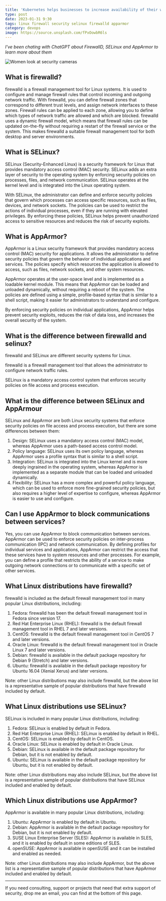 ```yaml
---
title: 'Kubernetes helps businesses to increase availability of their websites and web applications'
type: post
date: 2023-01-31 9:30
tags: linux firewall security selinux firewalld apparmor
category: devops
image: https://source.unsplash.com/fPxOowbR6ls
---
```


_I've been chating with ChatGPT about FirewallD, SELinux and AppArmor to learn more about them_

![Women look at security cameras](https://source.unsplash.com/fPxOowbR6ls)

## What is firewalld?

firewalld is a firewall management tool for Linux systems. It is used to configure and manage firewall rules that control incoming and outgoing network traffic. With firewalld, you can define firewall zones that correspond to different trust levels, and assign network interfaces to these zones. Firewall rules can be applied to each zone, allowing you to define which types of network traffic are allowed and which are blocked. firewalld uses a dynamic firewall model, which means that firewall rules can be updated on-the-fly without requiring a restart of the firewall service or the system. This makes firewalld a suitable firewall management tool for both desktop and server environments.

## What is SELinux?

SELinux (Security-Enhanced Linux) is a security framework for Linux that provides mandatory access control (MAC) security. SELinux adds an extra layer of security to the operating system by enforcing security policies on processes, files, and network communication. SELinux operates at the kernel level and is integrated into the Linux operating system.

With SELinux, the administrator can define and enforce security policies that govern which processes can access specific resources, such as files, devices, and network sockets. The policies can be used to restrict the actions of individual processes, even if they are running with elevated privileges. By enforcing these policies, SELinux helps prevent unauthorized access to sensitive resources and reduces the risk of security exploits.

## What is AppArmor?

AppArmor is a Linux security framework that provides mandatory access control (MAC) security for applications. It allows the administrator to define security policies that govern the behavior of individual applications and services. The policies specify which resources the application is allowed to access, such as files, network sockets, and other system resources.

AppArmor operates at the user-space level and is implemented as a loadable kernel module. This means that AppArmor can be loaded and unloaded dynamically, without requiring a reboot of the system. The policies are defined using a simple, profile-based syntax that is similar to a shell script, making it easier for administrators to understand and configure.

By enforcing security policies on individual applications, AppArmor helps prevent security exploits, reduces the risk of data loss, and increases the overall security of the system.

## What is the difference between firewalld and selinux?

firewalld and SELinux are different security systems for Linux.

firewalld is a firewall management tool that allows the administrator to configure network traffic rules.

SELinux is a mandatory access control system that enforces security policies on file access and process execution.

## What is the difference between SELinux and AppArmour

SELinux and AppArmor are both Linux security systems that enforce security policies on file access and process execution, but there are some differences between them:

1. Design: SELinux uses a mandatory access control (MAC) model, whereas AppArmor uses a path-based access control model.
2. Policy language: SELinux uses its own policy language, whereas AppArmor uses a profile syntax that is similar to a shell script.
3. Integration: SELinux is integrated into the Linux kernel and is more deeply ingrained in the operating system, whereas AppArmor is implemented as a separate module that can be loaded and unloaded dynamically.
4. Flexibility: SELinux has a more complex and powerful policy language, which can be used to enforce more fine-grained security policies, but also requires a higher level of expertise to configure, whereas AppArmor is easier to use and configure.
    
## Can I use AppArmor to block communications between services?

Yes, you can use AppArmor to block communication between services. AppArmor can be used to enforce security policies on inter-process communication (IPC) and network communication. By defining profiles for individual services and applications, AppArmor can restrict the access that these services have to system resources and other processes. For example, you can define a profile that restricts the ability of a service to make outgoing network connections or to communicate with a specific set of other services.

## What Linux distributions have firewalld?

firewalld is included as the default firewall management tool in many popular Linux distributions, including:

1. Fedora: firewalld has been the default firewall management tool in Fedora since version 17.
2. Red Hat Enterprise Linux (RHEL): firewalld is the default firewall management tool in RHEL 7 and later versions.
3. CentOS: firewalld is the default firewall management tool in CentOS 7 and later versions.
4. Oracle Linux: firewalld is the default firewall management tool in Oracle Linux 7 and later versions.
5. Debian: firewalld is available in the default package repository for Debian 9 (Stretch) and later versions.
6. Ubuntu: firewalld is available in the default package repository for Ubuntu 16.04 (Xenial Xerus) and later versions.

Note: other Linux distributions may also include firewalld, but the above list is a representative sample of popular distributions that have firewalld included by default.

## What Linux distributions use SELinux?

SELinux is included in many popular Linux distributions, including:

1. Fedora: SELinux is enabled by default in Fedora.
2. Red Hat Enterprise Linux (RHEL): SELinux is enabled by default in RHEL.
3. CentOS: SELinux is enabled by default in CentOS.
4. Oracle Linux: SELinux is enabled by default in Oracle Linux.
5. Debian: SELinux is available in the default package repository for Debian, but it is not enabled by default.
6. Ubuntu: SELinux is available in the default package repository for Ubuntu, but it is not enabled by default.

Note: other Linux distributions may also include SELinux, but the above list is a representative sample of popular distributions that have SELinux included and enabled by default.

## Which Linux distributions use AppArmor?

AppArmor is available in many popular Linux distributions, including:

1. Ubuntu: AppArmor is enabled by default in Ubuntu.
2. Debian: AppArmor is available in the default package repository for Debian, but it is not enabled by default.
3. SUSE Linux Enterprise Server (SLES): AppArmor is available in SLES, and it is enabled by default in some editions of SLES.
4. openSUSE: AppArmor is available in openSUSE and it can be installed and enabled as needed.

Note: other Linux distributions may also include AppArmor, but the above list is a representative sample of popular distributions that have AppArmor included and enabled by default.

___

If you need consulting, support or projects that need that extra support of security, drop me an email, you can find at the bottom of this page.
